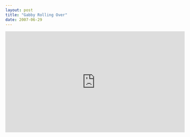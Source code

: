 ```yaml
---
layout: post
title: "Gabby Rolling Over"
date: 2007-06-29
---
```


<iframe width="560" height="315" src="https://www.youtube.com/embed/srdqGyAHFLw" frameborder="0" allowfullscreen></iframe>